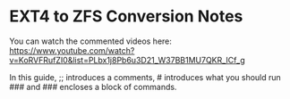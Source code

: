 # EXT4 to ZFS Conversion Notes

You can watch the commented videos here: https://www.youtube.com/watch?v=KoRVFRufZI0&list=PLbx1j8Pb6u3D21_W37BB1MU7QKR_ICf_g

In this guide, ;; introduces a comments, # introduces what you should run ### and ### encloses a block of commands.
